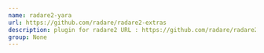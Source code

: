 ```yaml
---
name: radare2-yara
url: https://github.com/radare/radare2-extras
description: plugin for radare2 URL : https://github.com/radare/radare2-extras Groups : None
group: None
---
```

